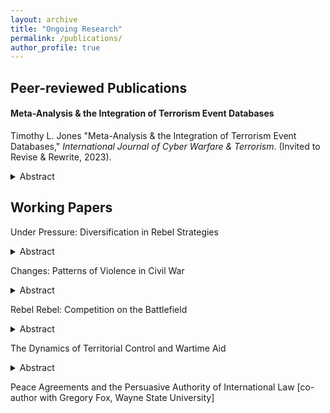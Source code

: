 ```yaml
---
layout: archive
title: "Ongoing Research"
permalink: /publications/
author_profile: true
---
```


## Peer-reviewed Publications

#### Meta-Analysis & the Integration of Terrorism Event Databases  
Timothy L. Jones "Meta-Analysis & the Integration of Terrorism Event Databases," *International Journal of Cyber Warfare & Terrorism*. (Invited to Revise & Rewrite, 2023).

<details>
<summary>Abstract</summary>
Why do terrorist attacks occur in certain places and times but not others? Despite advances in collection and empirical methods, the literature has produced divergent results and reached little consensus for common hypotheses about the economic, political, and social causes of terrorism. It is hard to know what to make disagreements as studies adopt disparate research designs using different datasets covering different locations and times. This article applies the xSub data protocol to conduct a meta-analysis of terrorism event datasets and isolate explanations for variations in findings. Although the datasets are constructed for different purposes by different research teams, with different inclusion standards, processing data onto a common event typology, and conducting analysis across common coverage reduces heterogeneity in findings. This protocol also facilitates comparisons with general conflict event datasets, providing researchers, policymakers, and practitioners with a broader context for understanding terrorism in relation to other forms of violence.  
</details>


## Working Papers

Under Pressure: Diversification in Rebel Strategies
<details>

<summary>Abstract</summary>
Why and when do rebels bundle different violent strategies in pursuit of desired objectives in civil war? Answering this question is complicated as different forms of contention are often studied in isolation at high levels of temporal aggregation. However, militant organizations in civil wars frequently adopt and discard a range of strategies over the course of a conflict. This chapter advances and tests the theory that strategic diversification by rebel groups is part of the interdependent pro- cess of violence amongst belligerents in civil wars. By introducing a dynamic measure of state lethal operations, I find that militant groups expand and contract violent repertoires in response to variation in pressure levied upon them by the state. The findings provide new insight into adaptive behavior of rebel groups and the timing of violence. This work has important implications in the evaluation of countermeasures and the formation of policies seeking to prevent and reduce the occurrence of political violence.
</details>

Changes: Patterns of Violence in Civil War
<details>

<summary>Abstract</summary>
What explains variation in patterns of violence across time and space in armed conflict? Understanding the sources of heterogeneity in violence over time and across different locations can provide insights into the ways in which armed conflict adapts and evolves, and potential ways to anticipate and respond to these changes with more effective policies and countermeasures. How- ever, identification of and insight into patterns can be limited by the reliance upon narrow and incomplete measures. This chapter introduces a novel measurement strategy to consider patterns of violence POV in civil wars. This approach integrates and organizes data from leading conflict event datasets along the following dimensions: target, force, and magnitude for government forces and challengers in 33 civil wars in 26 countries from 1997 to 2021. This approach and accompanying dataset provides a unique opportunity to analyze mechanisms shaping heterogeneity in violence and explore under what conditions different patterns of violence may emerge. In this chapter, I demonstrate how the this measurement strategy improve identification and analysis of trends and illustrate the research questions it could help answer. By leveraging this approach, scholars and policymakers can gain a better understanding of the drivers of violence in armed conflict and develop more effective strategies to reduce its occurrence.
</details>

Rebel Rebel: Competition on the Battlefield
<details>

<summary>Abstract</summary>
To what extent does competition among rebel groups influence the dynamics of violence in civil wars? While previous research has suggested that increased competition results in higher levels of violence, the specific mechanisms behind this escalation warrants further investigation. Additionally, competition may also shape rebel group strategic behavior in other meaningful ways. Drawing on a novel dataset that captures levels of strategic diversity and competition for 623 rebel groups across 30 civil wars in 25 countries between 1997 and 2021, I find that the mere presence of rivals is not enough to prompt rebels to alter their strategies. However, in highly competitive environments where rivals employ a diverse range of strategies, rebel groups are more likely to expand their own repertoires of violence. This expansion is not limited to violence against civilians, but also encompasses the targeting of other actors and variation in weapon systems and tactics. As strategic diversification is associated with increased output, this study provides insight into how outbidding unfolds. By taking into account not only the variation in the number of belligerents but also the diversity in their competing behavior, we gain a more nuanced understanding of how civil wars develop and change over time.  
</details>

The Dynamics of Territorial Control and Wartime Aid
<details>

<summary>Abstract</summary>
Can developmental aid and coercive strategies work in concert to enhance the durability and quality of peace in war-torn communities? This paper contributes to the burgeoning body of research on counterinsurgency practices by offering novel insights and data on the relationship between wartime aid and the establishment of political stability by investigating whether territorial control is precondition for the efficacy of aid provisions, or if alternatively, aid can serve as an instrument to establish control in contested areas. This study also tests the assumption that wartime aid can bolster cooperation and intelligence sharing from the local population to the counterinsurgent and hinder such flows to rebel groups by delving deeper into the evolution of the quality and nature of violence perpetuated by belligerents. The implications of this research are important for conflict management and peacebuilding discourse. It contributes to ongoing debates concerning resource allocation in conflict zones and the strategic sequencing of priorities aimed at constructing enduring peace and stable governance structures. This work can also help differentiate between successful and unsuccessful counterinsurgency practices, enriching our comprehension of the factors underlying the varying outcomes of aid initiatives.  
</details>

Peace Agreements and the Persuasive Authority of International Law [co-author with Gregory Fox, Wayne State University]

